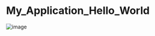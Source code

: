 # My_Application_Hello_World



![image](https://user-images.githubusercontent.com/92905559/174867901-e030bede-1b79-4ba2-84f3-5d81bf6c74c0.png)
